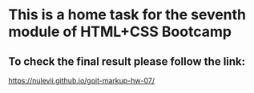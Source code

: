 # This is a home task for the seventh module of HTML+CSS Bootcamp

## To check the final result please follow the link:

https://nulevii.github.io/goit-markup-hw-07/
